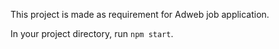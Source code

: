 This project is made as requirement for Adweb job application.

In your project directory, run `npm start`.